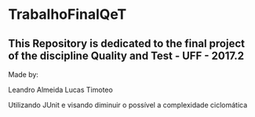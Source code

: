 # TrabalhoFinalQeT


## This Repository is dedicated to the final project of the discipline Quality and Test - UFF - 2017.2

Made by:

Leandro Almeida
Lucas Timoteo

Utilizando JUnit e visando diminuir o possível a complexidade ciclomática
